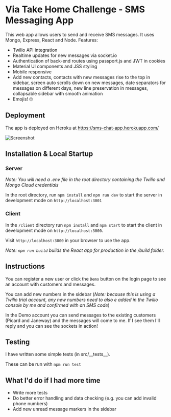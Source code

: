# Via Take Home Challenge - SMS Messaging App

This web app allows users to send and receive SMS messages. It uses Mongo, Express, React and Node. Features:

- Twilio API integration
- Realtime updates for new messages via socket.io
- Authentication of back-end routes using passport.js and JWT in cookies
- Material UI components and JSS styling
- Mobile responsive
- Add new contacts, contacts with new messages rise to the top in sidebar, screen auto scrolls down on new messages, date separators for messages on different days, new line preservation in messages, collapsable sidebar with smooth animation
- Emojis! 🙄

## Deployment

The app is deployed on Heroku at https://sms-chat-app.herokuapp.com/

![Screenshot](public/assets/screenshot.png)

## Installation & Local Startup

### Server

_Note: You will need a .env file in the root directory containing the Twilio and Mongo Cloud credentials_

In the root directory, run `npm install` and `npm run dev` to start the server in development mode on `http://localhost:3001`

### Client

In the `/client` directory run `npm install` and `npm start` to start the client in development mode on `http://localhost:3000`.

Visit `http://localhost:3000` in your browser to use the app.

_Note: `npm run build` builds the React app for production in the /build folder._

## Instructions

You can register a new user or click the `Demo` button on the login page to see an account with customers and messages.

You can add new numbers in the sidebar (_Note: because this is using a Twilio trial account, any new numbers need to also e added in the Twilio console by me and confirmed with an SMS code_)

In the Demo account you can send messages to the existing customers (Picard and Janeway) and the messages will come to me. If I see them I'll reply and you can see the sockets in action!

## Testing

I have written some simple tests (in src/\_\_tests\_\_).

These can be run with `npm run test`

## What I'd do if I had more time

- Write more tests
- Do better error handling and data checking (e.g. you can add invalid phone numbers)
- Add new unread message markers in the sidebar
